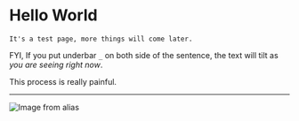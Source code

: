 
<!-- sidebar: false
navbar: false
editLink: false -->
<!-- layout: HomePage -->

# Hello World

``
It's a test page, more things will come later.
``


FYI, If you put underbar `_` on both side of the sentence, the text will tilt as _you are seeing right now_.



This process is really painful.


---
![Image from alias](Logo.svg)
